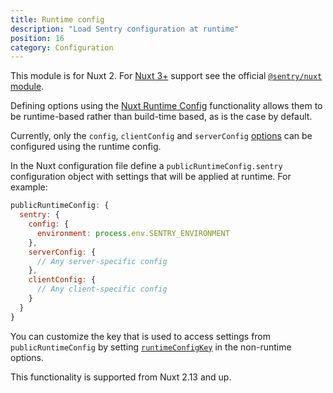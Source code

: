 ```yaml
---
title: Runtime config
description: "Load Sentry configuration at runtime"
position: 16
category: Configuration
---
```


<alert type="info">

  This module is for Nuxt 2. For [Nuxt 3+](https://nuxt.com/) support see the official [`@sentry/nuxt` module](https://docs.sentry.io/platforms/javascript/guides/nuxt/).

</alert>

Defining options using the [Nuxt Runtime Config](https://nuxtjs.org/docs/2.x/configuration-glossary/configuration-runtime-config/) functionality allows them to be runtime-based rather than build-time based, as is the case by default.

Currently, only the `config`, `clientConfig` and `serverConfig` [options](/configuration/options) can be configured using the runtime config.

In the Nuxt configuration file define a `publicRuntimeConfig.sentry` configuration object with settings that will be applied at runtime. For example:

```js [nuxt.config.js]
publicRuntimeConfig: {
  sentry: {
    config: {
      environment: process.env.SENTRY_ENVIRONMENT
    },
    serverConfig: {
      // Any server-specific config
    },
    clientConfig: {
      // Any client-specific config
    }
  }
}
```

You can customize the key that is used to access settings from `publicRuntimeConfig` by setting [`runtimeConfigKey`](/configuration/options#runtimeconfigkey) in the non-runtime options.

This functionality is supported from Nuxt 2.13 and up.

